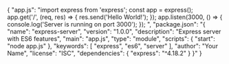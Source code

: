 {
"app.js":
"import express from 'express';
const app = express();
app.get('/', (req, res) =>
{
res.send('Hello World!');
});
app.listen(3000, () => {
console.log('Server is running on port 3000');
});
", "package.json": "{
"name": "express-server",
"version": "1.0.0",
"description": "Express server with ES6 features",
"main": "app.js",
"type": "module",
"scripts": { "start": "node app.js" },
"keywords": [ "express", "es6", "server" ],
"author": "Your Name", "license": "ISC",
"dependencies": { "express": "^4.18.2" }
}"
}
